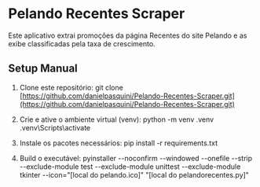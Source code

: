 # Pelando Recentes Scraper

Este aplicativo extrai promoções da página Recentes do site Pelando e as exibe classificadas pela taxa de crescimento.

## Setup Manual

1. Clone este repositório:
git clone [https://github.com/danielpasquini/Pelando-Recentes-Scraper.git](https://github.com/danielpasquini/Pelando-Recentes-Scraper.git)

2. Crie e ative o ambiente virtual (venv):
python -m venv .venv
.venv\Scripts\activate

3. Instale os pacotes necessários:
pip install -r requirements.txt

4. Build o executável:
pyinstaller --noconfirm --windowed --onefile --strip --exclude-module test --exclude-module unittest --exclude-module tkinter --icon="[local do pelando.ico]" "[local do pelandorecentes.py]"
